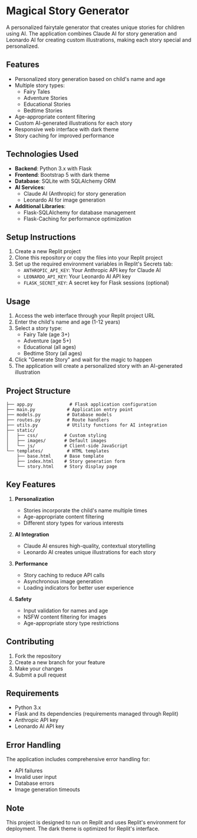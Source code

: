 # Magical Story Generator

A personalized fairytale generator that creates unique stories for children using AI. The application combines Claude AI for story generation and Leonardo AI for creating custom illustrations, making each story special and personalized.

## Features

- Personalized story generation based on child's name and age
- Multiple story types:
  - Fairy Tales
  - Adventure Stories
  - Educational Stories
  - Bedtime Stories
- Age-appropriate content filtering
- Custom AI-generated illustrations for each story
- Responsive web interface with dark theme
- Story caching for improved performance

## Technologies Used

- **Backend**: Python 3.x with Flask
- **Frontend**: Bootstrap 5 with dark theme
- **Database**: SQLite with SQLAlchemy ORM
- **AI Services**:
  - Claude AI (Anthropic) for story generation
  - Leonardo AI for image generation
- **Additional Libraries**:
  - Flask-SQLAlchemy for database management
  - Flask-Caching for performance optimization

## Setup Instructions

1. Create a new Replit project
2. Clone this repository or copy the files into your Replit project
3. Set up the required environment variables in Replit's Secrets tab:
   - `ANTHROPIC_API_KEY`: Your Anthropic API key for Claude AI
   - `LEONARDO_API_KEY`: Your Leonardo AI API key
   - `FLASK_SECRET_KEY`: A secret key for Flask sessions (optional)

## Usage

1. Access the web interface through your Replit project URL
2. Enter the child's name and age (1-12 years)
3. Select a story type:
   - Fairy Tale (age 3+)
   - Adventure (age 5+)
   - Educational (all ages)
   - Bedtime Story (all ages)
4. Click "Generate Story" and wait for the magic to happen
5. The application will create a personalized story with an AI-generated illustration

## Project Structure

```
├── app.py              # Flask application configuration
├── main.py            # Application entry point
├── models.py          # Database models
├── routes.py          # Route handlers
├── utils.py           # Utility functions for AI integration
├── static/
│   ├── css/          # Custom styling
│   ├── images/       # Default images
│   └── js/           # Client-side JavaScript
└── templates/         # HTML templates
    ├── base.html     # Base template
    ├── index.html    # Story generation form
    └── story.html    # Story display page
```

## Key Features

1. **Personalization**
   - Stories incorporate the child's name multiple times
   - Age-appropriate content filtering
   - Different story types for various interests

2. **AI Integration**
   - Claude AI ensures high-quality, contextual storytelling
   - Leonardo AI creates unique illustrations for each story

3. **Performance**
   - Story caching to reduce API calls
   - Asynchronous image generation
   - Loading indicators for better user experience

4. **Safety**
   - Input validation for names and age
   - NSFW content filtering for images
   - Age-appropriate story type restrictions

## Contributing

1. Fork the repository
2. Create a new branch for your feature
3. Make your changes
4. Submit a pull request

## Requirements

- Python 3.x
- Flask and its dependencies (requirements managed through Replit)
- Anthropic API key
- Leonardo AI API key

## Error Handling

The application includes comprehensive error handling for:
- API failures
- Invalid user input
- Database errors
- Image generation timeouts

## Note

This project is designed to run on Replit and uses Replit's environment for deployment. The dark theme is optimized for Replit's interface.
